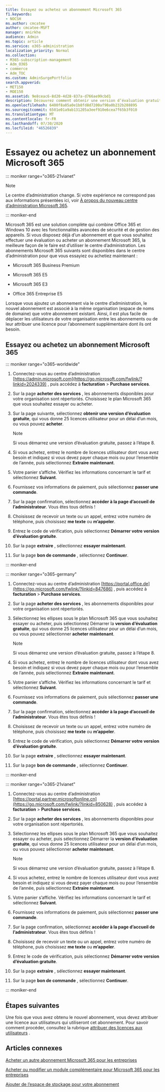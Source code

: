 ```yaml
---
title: Essayez ou achetez un abonnement Microsoft 365
f1.keywords:
- NOCSH
ms.author: cmcatee
author: cmcatee-MSFT
manager: mnirkhe
audience: Admin
ms.topic: article
ms.service: o365-administration
localization_priority: Normal
ms.collection:
- M365-subscription-management
- Adm_O365
- commerce
- Adm_TOC
ms.custom: AdminSurgePortfolio
search.appverid:
- MET150
- MOE150
ms.assetid: 9e8ceac6-8d20-4d28-837a-d766ae99cbd1
description: Découvrez comment obtenir une version d’évaluation gratuite ou acheter un abonnement pour Microsoft 365.
ms.openlocfilehash: 6400f8a05a0e1b8fd8d7200af90a0b232b288895
ms.sourcegitcommit: 6501e01a9ab131205a3eef910e6cea7f65b3f010
ms.translationtype: MT
ms.contentlocale: fr-FR
ms.lasthandoff: 07/30/2020
ms.locfileid: "46526839"
---
```

# <a name="try-or-buy-a-microsoft-365-subscription"></a>Essayez ou achetez un abonnement Microsoft 365

::: moniker range="o365-21vianet"

> [!NOTE]
> Le centre d’administration change. Si votre expérience ne correspond pas aux informations présentées ici, voir [À propos du nouveau centre d’administration Microsoft 365](https://docs.microsoft.com/microsoft-365/admin/microsoft-365-admin-center-preview?view=o365-21vianet).

::: moniker-end

Microsoft 365 est une solution complète qui combine Office 365 et Windows 10 avec les fonctionnalités avancées de sécurité et de gestion des appareils. Si vous disposez déjà d’un abonnement et que vous souhaitez effectuer une évaluation ou acheter un abonnement Microsoft 365, la meilleure façon de le faire est d’utiliser le centre d’administration. Les abonnements Microsoft 365 suivants sont disponibles dans le centre d’administration pour que vous essayiez ou achetiez maintenant :
  
- Microsoft 365 Business Premium

- Microsoft 365 E5

- Microsoft 365 E3

- Office 365 Entreprise E5

Lorsque vous ajoutez un abonnement via le centre d’administration, le nouvel abonnement est associé à la même organisation (espace de noms de domaine) que votre abonnement existant. Ainsi, il est plus facile de déplacer les utilisateurs de votre organisation entre les abonnements ou de leur attribuer une licence pour l’abonnement supplémentaire dont ils ont besoin.
  
## <a name="try-or-buy-a-microsoft-365-subscription"></a>Essayez ou achetez un abonnement Microsoft 365

::: moniker range="o365-worldwide"


1. Connectez-vous au centre d’administration [https://admin.microsoft.com](https://go.microsoft.com/fwlink/?linkid=2024339) , puis accédez à **facturation** \> **Purchase services**.

2. Sur la page **acheter des services** , les abonnements disponibles pour votre organisation sont répertoriés. Choisissez le plan Microsoft 365 que vous souhaitez essayer ou acheter.

3. Sur la page suivante, sélectionnez **obtenir une version d’évaluation gratuite**, qui vous donne 25 licences utilisateur pour un délai d’un mois, ou vous pouvez **acheter**.

    > [!NOTE]
    > Si vous démarrez une version d’évaluation gratuite, passez à l’étape 8.
  
4. Si vous achetez, entrez le nombre de licences utilisateur dont vous avez besoin et indiquez si vous devez payer chaque mois ou pour l’ensemble de l’année, puis sélectionnez **Extraire maintenant**.

5. Votre panier s’affiche. Vérifiez les informations concernant le tarif et sélectionnez **Suivant**.

6. Fournissez vos informations de paiement, puis sélectionnez **passer une commande**.

7. Sur la page confirmation, sélectionnez **accéder à la page d’accueil de l’administrateur**. Vous êtes tous définis !

8. Choisissez de recevoir un texte ou un appel, entrez votre numéro de téléphone, puis choisissez **me texte** ou **m’appeler**.

9. Entrez le code de vérification, puis sélectionnez **Démarrer votre version d’évaluation gratuite**.

10. Sur la page **extraire** , sélectionnez **essayer maintenant**.

11. Sur la page **bon de commande** , sélectionnez **Continuer**.


::: moniker-end

::: moniker range="o365-germany"
1. Connectez-vous au centre d’administration [https://portal.office.de](https://go.microsoft.com/fwlink/?linkid=847686) , puis accédez à **facturation** \> **Purchase services**.

2. Sur la page **acheter des services** , les abonnements disponibles pour votre organisation sont répertoriés. 

3. Sélectionnez les ellipses sous le plan Microsoft 365 que vous souhaitez essayer ou acheter, puis sélectionnez Démarrer la **version d’évaluation gratuite**, qui vous donne 25 licences utilisateur pour un délai d’un mois, ou vous pouvez sélectionner **acheter maintenant**.

    > [!NOTE]
    > Si vous démarrez une version d’évaluation gratuite, passez à l’étape 8.
  
4. Si vous achetez, entrez le nombre de licences utilisateur dont vous avez besoin et indiquez si vous devez payer chaque mois ou pour l’ensemble de l’année, puis sélectionnez **Extraire maintenant**.

5. Votre panier s’affiche. Vérifiez les informations concernant le tarif et sélectionnez **Suivant**.

6. Fournissez vos informations de paiement, puis sélectionnez **passer une commande**.

7. Sur la page confirmation, sélectionnez **accéder à la page d’accueil de l’administrateur**. Vous êtes tous définis !

8. Choisissez de recevoir un texte ou un appel, entrez votre numéro de téléphone, puis choisissez **me texte** ou **m’appeler**.

9. Entrez le code de vérification, puis sélectionnez **Démarrer votre version d’évaluation gratuite**.

10. Sur la page **extraire** , sélectionnez **essayer maintenant**.

11. Sur la page **bon de commande** , sélectionnez **Continuer**.

::: moniker-end

::: moniker range="o365-21vianet"
1. Connectez-vous au centre d’administration [https://portal.partner.microsoftonline.cn](https://go.microsoft.com/fwlink/?linkid=850628) , puis accédez à **facturation** \> **Purchase services**.

2. Sur la page **acheter des services** , les abonnements disponibles pour votre organisation sont répertoriés. 

3. Sélectionnez les ellipses sous le plan Microsoft 365 que vous souhaitez essayer ou acheter, puis sélectionnez Démarrer la **version d’évaluation gratuite**, qui vous donne 25 licences utilisateur pour un délai d’un mois, ou vous pouvez sélectionner **acheter maintenant**.

    > [!NOTE]
    > Si vous démarrez une version d’évaluation gratuite, passez à l’étape 8.
  
4. Si vous achetez, entrez le nombre de licences utilisateur dont vous avez besoin et indiquez si vous devez payer chaque mois ou pour l’ensemble de l’année, puis sélectionnez **Extraire maintenant**.

5. Votre panier s’affiche. Vérifiez les informations concernant le tarif et sélectionnez **Suivant**.

6. Fournissez vos informations de paiement, puis sélectionnez **passer une commande**.

7. Sur la page confirmation, sélectionnez **accéder à la page d’accueil de l’administrateur**. Vous êtes tous définis !

8. Choisissez de recevoir un texte ou un appel, entrez votre numéro de téléphone, puis choisissez **me texte** ou **m’appeler**.

9. Entrez le code de vérification, puis sélectionnez **Démarrer votre version d’évaluation gratuite**.

10. Sur la page **extraire** , sélectionnez **essayer maintenant**.

11. Sur la page **bon de commande** , sélectionnez **Continuer**.

::: moniker-end


## <a name="next-steps"></a>Étapes suivantes

Une fois que vous avez obtenu le nouvel abonnement, vous devez attribuer une licence aux utilisateurs qui utiliseront cet abonnement. Pour savoir comment procéder, consultez la rubrique [attribuer des licences aux utilisateurs](../admin/manage/assign-licenses-to-users.md) .

## <a name="related-articles"></a>Articles connexes

[Acheter un autre abonnement Microsoft 365 pour les entreprises](buy-another-subscription.md)

[Acheter ou modifier un module complémentaire pour Microsoft 365 pour les entreprises](buy-or-edit-an-add-on.md)

[Ajouter de l’espace de stockage pour votre abonnement](add-storage-space.md)


